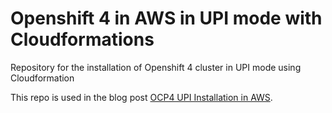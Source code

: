 # Openshift 4 in AWS in UPI mode with Cloudformations

Repository for the installation of Openshift 4 cluster in UPI mode using Cloudformation

This repo is used in the blog post [OCP4 UPI Installation in AWS](https://rcarrata.com/openshift/ocp4_upi_installation_aws/).